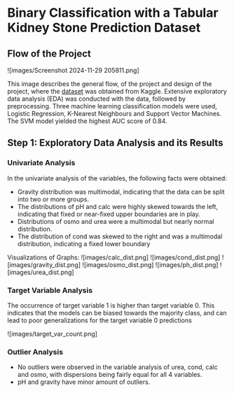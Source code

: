 # Binary Classification with a Tabular Kidney Stone Prediction Dataset 

## Flow of the Project 
![images/Screenshot 2024-11-29 205811.png] 

This image describes the general flow, of the project and design of the project, where the [dataset](https://www.kaggle.com/competitions/playground-series-s3e12/data) was obtained from Kaggle. Extensive exploratory data analysis (EDA) was conducted with the data, followed by preprocessing. Three machine learning classification models were used, Logistic Regression, K-Nearest Neighbours and Support Vector Machines. The SVM model yielded the highest AUC score of 0.84. 

## Step 1: Exploratory Data Analysis and its Results 

### Univariate Analysis
In the univariate analysis of the variables, the following facts were obtained: 
- Gravity distribution was multimodal, indicating that the data can be split into two or more groups.
- The distributions of pH and calc were highly skewed towards the left, indicating that fixed or near-fixed upper boundaries are in play.
- Distributions of osmo and urea were a multimodal but nearly normal distribution.
- The distribution of cond was skewed to the right and was a multimodal distribution, indicating a fixed lower boundary

Visualizations of Graphs:
![images/calc_dist.png]
![images/cond_dist.png]
![images/gravity_dist.png]
![images/osmo_dist.png]
![images/ph_dist.png]
![images/urea_dist.png]

### Target Variable Analysis 
The occurrence of target variable 1 is higher than target variable 0. This indicates that the models can be biased towards the majority class, and can lead to poor generalizations for the target variable 0 predictions 

![images/target_var_count.png]

### Outlier Analysis 
- No outliers were observed in the variable analysis of urea, cond, calc and osmo, with dispersions being fairly equal for all 4 variables.
- pH and gravity have minor amount of outliers.

